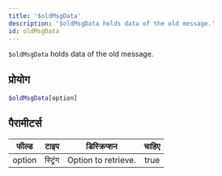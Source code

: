 ```yaml
---
title: '$oldMsgData'
description: '$oldMsgData holds data of the old message.'
id: oldMsgData
---
```


`$oldMsgData` holds data of the old message.

## प्रोयोग

```php
$oldMsgData[option]
```

## पैरामीटर्स

| फील्ड  | टाइप     | डिस्क्रिप्शन        | चाहिए |
| ------ | -------- | ------------------- |:-----:|
| option | स्ट्रिंग | Option to retrieve. | true  |